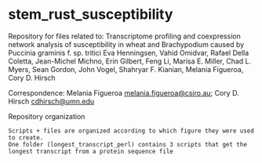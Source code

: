 # stem_rust_susceptibility
Repository for files related to:
Transcriptome profiling and coexpression network analysis of susceptibility in wheat and Brachypodium caused by Puccinia graminis f. sp. tritici
Eva Henningsen, Vahid Omidvar, Rafael Della Coletta, Jean-Michel Michno, Erin Gilbert, Feng Li, Marisa E. Miller, Chad L. Myers, Sean Gordon, John Vogel,
Shahryar F. Kianian, Melania Figueroa, Cory D. Hirsch

Correspondence:
Melania Figueroa
melania.figueroa@csiro.au; 
Cory D. Hirsch
cdhirsch@umn.edu

Repository organization

	Scripts + files are organized according to which figure they were used to create.
	One folder (longest_transcript_perl) contains 3 scripts that get the longest transcript from a protein sequence file
	